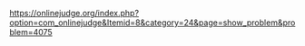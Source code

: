 https://onlinejudge.org/index.php?option=com_onlinejudge&Itemid=8&category=24&page=show_problem&problem=4075
